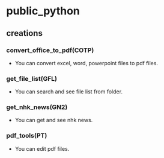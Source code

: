 # public_python
## creations
### convert_office_to_pdf(COTP)
* You can convert excel, word, powerpoint files to pdf files.
### get_file_list(GFL)
* You can search and see file list from folder.
### get_nhk_news(GN2)
* You can get and see nhk news.
### pdf_tools(PT)
* You can edit pdf files.
